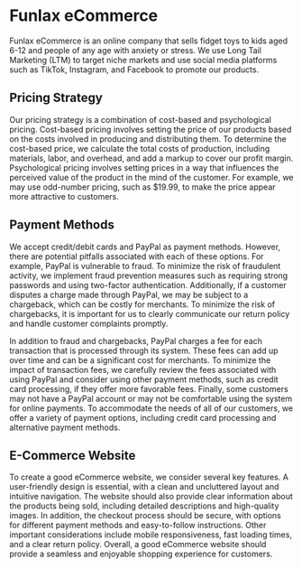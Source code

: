 # Funlax eCommerce

Funlax eCommerce is an online company that sells fidget toys to kids aged 6-12 and people of any age with anxiety or stress. We use Long Tail Marketing (LTM) to target niche markets and use social media platforms such as TikTok, Instagram, and Facebook to promote our products.

## Pricing Strategy

Our pricing strategy is a combination of cost-based and psychological pricing. Cost-based pricing involves setting the price of our products based on the costs involved in producing and distributing them. To determine the cost-based price, we calculate the total costs of production, including materials, labor, and overhead, and add a markup to cover our profit margin. Psychological pricing involves setting prices in a way that influences the perceived value of the product in the mind of the customer. For example, we may use odd-number pricing, such as $19.99, to make the price appear more attractive to customers.

## Payment Methods

We accept credit/debit cards and PayPal as payment methods. However, there are potential pitfalls associated with each of these options. For example, PayPal is vulnerable to fraud. To minimize the risk of fraudulent activity, we implement fraud prevention measures such as requiring strong passwords and using two-factor authentication. Additionally, if a customer disputes a charge made through PayPal, we may be subject to a chargeback, which can be costly for merchants. To minimize the risk of chargebacks, it is important for us to clearly communicate our return policy and handle customer complaints promptly.

In addition to fraud and chargebacks, PayPal charges a fee for each transaction that is processed through its system. These fees can add up over time and can be a significant cost for merchants. To minimize the impact of transaction fees, we carefully review the fees associated with using PayPal and consider using other payment methods, such as credit card processing, if they offer more favorable fees. Finally, some customers may not have a PayPal account or may not be comfortable using the system for online payments. To accommodate the needs of all of our customers, we offer a variety of payment options, including credit card processing and alternative payment methods.

## E-Commerce Website

To create a good eCommerce website, we consider several key features. A user-friendly design is essential, with a clean and uncluttered layout and intuitive navigation. The website should also provide clear information about the products being sold, including detailed descriptions and high-quality images. In addition, the checkout process should be secure, with options for different payment methods and easy-to-follow instructions. Other important considerations include mobile responsiveness, fast loading times, and a clear return policy. Overall, a good eCommerce website should provide a seamless and enjoyable shopping experience for customers.
